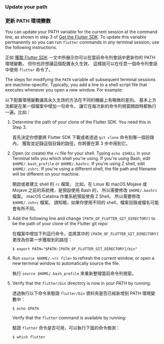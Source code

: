 ### Update your path

### 更新 PATH 環境變數

You can update your PATH variable for the current session at
the command line, as shown in step 3 of [Get the Flutter SDK][].
To update this variable permanently so you can run
`flutter` commands in _any_ terminal session,
use the following instructions.

正如 [獲取 Flutter SDK][Get the Flutter SDK]
一文中所展示你可以在當前命令列會話中更新你的 PATH 環境變數。
但你也許想讓這個配置永久生效，
這樣就可以在任意一個命令列會話中使用 `flutter` 命令了。

The steps for modifying the `PATH` variable
_all_ subsequent terminal sessions are machine-specific.
Typically, you add a line to a shell script file that
executes whenever you open a new window. For example:

以下配置環境變數讓其永久生效的方法在不同的機器上有略微的差別。
基本上方法都是在某一個檔案中增加一句命令，
讓它在每次新的命令列視窗開啟時都執行一遍。比如：

 1. Determine the path of your clone of the Flutter SDK.
    You need this in Step 3.

    首先決定你想要將 Flutter SDK 下載或者透過 `git clone` 命令到哪一個目錄內，
    獲取並記錄這個目錄的路徑，你將要在第 3 步中用到它。

 2. Open (or create) the `rc` file for your shell.
    Typing `echo $SHELL` in your Terminal tells you
    which shell you're using.
    If you're using Bash,
    edit `$HOME/.bash_profile` or `$HOME/.bashrc`.
    If you're using Z shell, edit `$HOME/.zshrc`.
    If you're using a different shell, the file path
    and filename will be different on your machine.
 
    開啟或者建立 shell 的 `rc` 檔案，
    比如，在 Linux 和 macOS Mojave 或 Mojave 之前的系統裡，是預設使用 Bash 的，
    所以需要修改 `$HOME/.bashrc` 檔案。
    macOS Catalina 作業系統預設使用 Z Shell，
    所以需要修改 `$HOME/.zshrc` 檔案。
    請知曉，如果你使用不同的 shell，檔案目錄或檔名可能會有所不同。

 3. Add the following line and change
    `[PATH_OF_FLUTTER_GIT_DIRECTORY]` to be
    the path of your clone of the Flutter git repo:

    在檔案中增加下列這行命令，並將其中的 
    `[PATH_OF_FLUTTER_GIT_DIRECTORY]` 更改為你第一步獲取到的路徑：

    ```terminal
    $ export PATH="$PATH:[PATH_OF_FLUTTER_GIT_DIRECTORY]/bin"
    ```

 4. Run `source $HOME/.<rc file>`
    to refresh the current window,
    or open a new terminal window to
    automatically source the file.

    執行 `source $HOME/.bash_profile` 來重新整理當前命令列視窗。

 5. Verify that the `flutter/bin` directory
    is now in your PATH by running:

    透過執行以下命令來驗證 `flutter/bin` 資料夾是否已經新增到 PATH 環境變數中：

    ```terminal
    $ echo $PATH
    ```

    Verify that the `flutter` command is available by running:

    驗證 `flutter` 命令是否可用，可以執行下面的命令檢測：

    ```terminal
    $ which flutter
    ```

[Get the Flutter SDK]: #get-sdk
